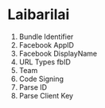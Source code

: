 Laibarilai
==========

1) Bundle Identifier  
2) Facebook AppID  
3) Facebook DisplayName  
4) URL Types fbID  
5) Team 
6) Code Signing 
7) Parse ID 
8) Parse Client Key 
